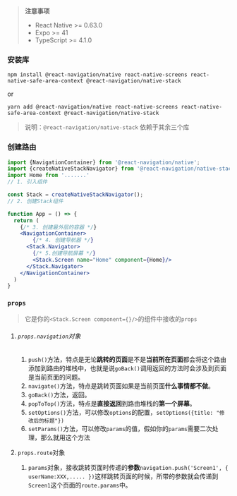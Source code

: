 > **注意事项**
>
> - React Native >= 0.63.0
> - Expo >= 41
> - TypeScript >= 4.1.0

### 安装库

`npm install @react-navigation/native react-native-screens react-native-safe-area-context @react-navigation/native-stack` 

or

 `yarn add @react-navigation/native react-native-screens react-native-safe-area-context @react-navigation/native-stack`

> 说明：`@react-navigation/native-stack` 依赖于其余三个库

### 创建路由

``` jsx
import {NavigationContainer} from '@react-navigation/native';
import {createNativeStackNavigator} from '@react-navigation/native-stack';
import Home from '.......'
// 1. 引入组件

const Stack = createNativeStackNavigator();
// 2. 创建Stack组件

function App = () => {
  return (
    {/* 3. 创建最外层的容器 */}
    <NavigationContainer>
    	{/* 4. 创建导航器 */}
      <Stack.Navigator>
        {/* 5.创建导航屏幕 */}
      	<Stack.Screen name="Home" component={Home}/>
      </Stack.Navigator>
    </NavigationContainer>
  )
}
```

### 

### `props`

> 它是你的`<Stack.Screen component={}/>`的组件中接收的`props`

1. ###### `props.navigation`对象

   1. `push()`方法，特点是无论**跳转的页面**是不是**当前所在页面**都会将这个路由添加到路由的堆栈中，也就是说`goBack()`调用返回的方法时会涉及到页面是当前页面的问题。
   2. `navigate()`方法，特点是跳转页面如果是当前页面**什么事情都不做**。
   3. `goBack()`方法，返回。
   4. `popToTop()`方法，特点是**直接返回**到路由堆栈的**第一个屏幕**。
   5. `setOptions()`方法，可以修改`options`的配置，`setOptions({title: "修改后的标题"})`
   6. `setParams()`方法，可以修改`params`的值，假如你的`params`需要二次处理，那么就用这个方法

2. `props.route`对象

   1. `params`对象，接收跳转页面时传递的**参数**`navigation.push('Screen1', { userName:XXX,..... })`这样跳转页面的时候，所带的参数就会传递到`Screen1`这个页面的`route.params`中。

